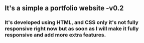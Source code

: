 ## It's a simple a portfolio website -v0.2
### It's developed using HTML, and CSS only it's not fully responsive right now but as soon as I will make it fully responsive and add more extra features.